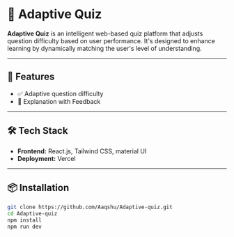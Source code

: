 # 🧠 Adaptive Quiz

**Adaptive Quiz** is an intelligent web-based quiz platform that adjusts question difficulty based on user performance. It's designed to enhance learning by dynamically matching the user's level of understanding.

---

## 🚀 Features

- ✅ Adaptive question difficulty
- 🧪 Explanation with Feedback

---

## 🛠️ Tech Stack

- **Frontend:** React.js, Tailwind CSS, material UI
- **Deployment:** Vercel

---

## 📦 Installation

```bash
git clone https://github.com/Aaqshu/Adaptive-quiz.git
cd Adaptive-quiz
npm install
npm run dev

